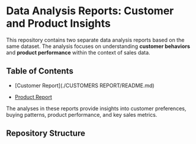 # Data Analysis Reports: Customer and Product Insights

This repository contains two separate data analysis reports based on the same dataset. The analysis focuses on understanding **customer behaviors** and **product performance** within the context of sales data.

## Table of Contents

- [Customer Report](./CUSTOMERS REPORT/README.md)

- [Product Report](./PRODUCTS-REPORT/README.md)

The analyses in these reports provide insights into customer preferences, buying patterns, product performance, and key sales metrics.

## Repository Structure

